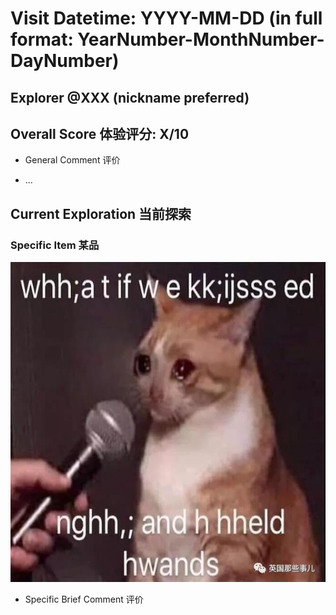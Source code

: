 # Visit Datetime: YYYY-MM-DD (in full format: YearNumber-MonthNumber-DayNumber)

## Explorer @XXX (nickname preferred)

## Overall Score 体验评分: X/10

- General Comment 评价

- ...

## Current Exploration 当前探索

### Specific Item 某品

![Item](Template_PixDatetime/Template_item.jpg)

- Specific Brief Comment 评价
